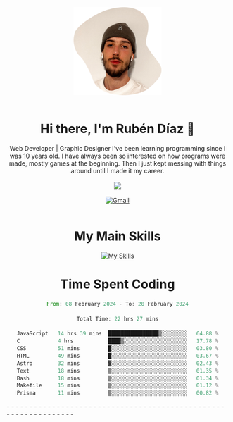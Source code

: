 <div align="center">
	<img height=200 width=200 src="./.img/yo_github_pfp.png" alt="Rubén Díaz" width=200/><br><br>
	
	
 # Hi there, I'm Rubén Díaz 👋

  Web Developer | Graphic Designer
  I've been learning programming since I was 10 years old. I have always been so interested on how programs were made, mostly games at the beginning. Then I just kept messing with things around until I made it my career.
  <br>
  <br>
  <a href="https://www.github.com/rubendiazzz" target="_blank" rel="noreferrer"><img
src="https://img.shields.io/github/followers/rubendiazzz?logo=github&style=for-the-badge&color=red" /></a>


  <a href="mailto:rubendfraga@gmail.com">![Gmail](https://img.shields.io/badge/Gmail-D14836?style=for-the-badge&logo=gmail&logoColor=white)</a><br><br>

  # My Main Skills
  [![My Skills](https://skillicons.dev/icons?i=js,html,css,tailwind,c,cpp,cs,react,nextjs,astro,mysql,mongo)](https://skillicons.dev)

# Time Spent Coding
<!--START_SECTION:waka-->

```rust
From: 08 February 2024 - To: 20 February 2024

Total Time: 22 hrs 27 mins

JavaScript   14 hrs 39 mins  ████████████████▒░░░░░░░░   64.88 %
C            4 hrs           ████▒░░░░░░░░░░░░░░░░░░░░   17.78 %
CSS          51 mins         █░░░░░░░░░░░░░░░░░░░░░░░░   03.80 %
HTML         49 mins         █░░░░░░░░░░░░░░░░░░░░░░░░   03.67 %
Astro        32 mins         ▓░░░░░░░░░░░░░░░░░░░░░░░░   02.43 %
Text         18 mins         ▒░░░░░░░░░░░░░░░░░░░░░░░░   01.35 %
Bash         18 mins         ▒░░░░░░░░░░░░░░░░░░░░░░░░   01.34 %
Makefile     15 mins         ▒░░░░░░░░░░░░░░░░░░░░░░░░   01.12 %
Prisma       11 mins         ▒░░░░░░░░░░░░░░░░░░░░░░░░   00.82 %
```

<!--END_SECTION:waka-->
</div>
-
-
-
-
-
-
-
-
-
-
-
-
-
-
-
-
-
-
-
-
-
-
-
-
-
-
-
-
-
-
-
-
-
-
-
-
-
-
-
-
-
-
-
-
-
-
-
-
-
-
-
-
-
-
-
-
-
-
-
-
-
-
-
